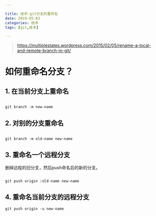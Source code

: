 ```yaml
---

title: 技术-git分支的重命名
date: 2019-05-03
categories: 技术
tags: [git,技术]

---
```




> https://multiplestates.wordpress.com/2015/02/05/rename-a-local-and-remote-branch-in-git/

# 如何重命名分支？

## 1. 在当前分支上重命名
```

git branch -m new-name

```

## 2. 对别的分支重命名

```

git branch -m old-name new-name

```

## 3. 重命名一个远程分支

删掉远程的旧分支，然后push命名后的新的分支。

```

git push origin :old-name new-name

```

## 4. 重命名当前分支的远程分支

```
git push origin -u new-name

```
<!--stackedit_data:
eyJoaXN0b3J5IjpbLTEzODQ4MTY3NTRdfQ==
-->